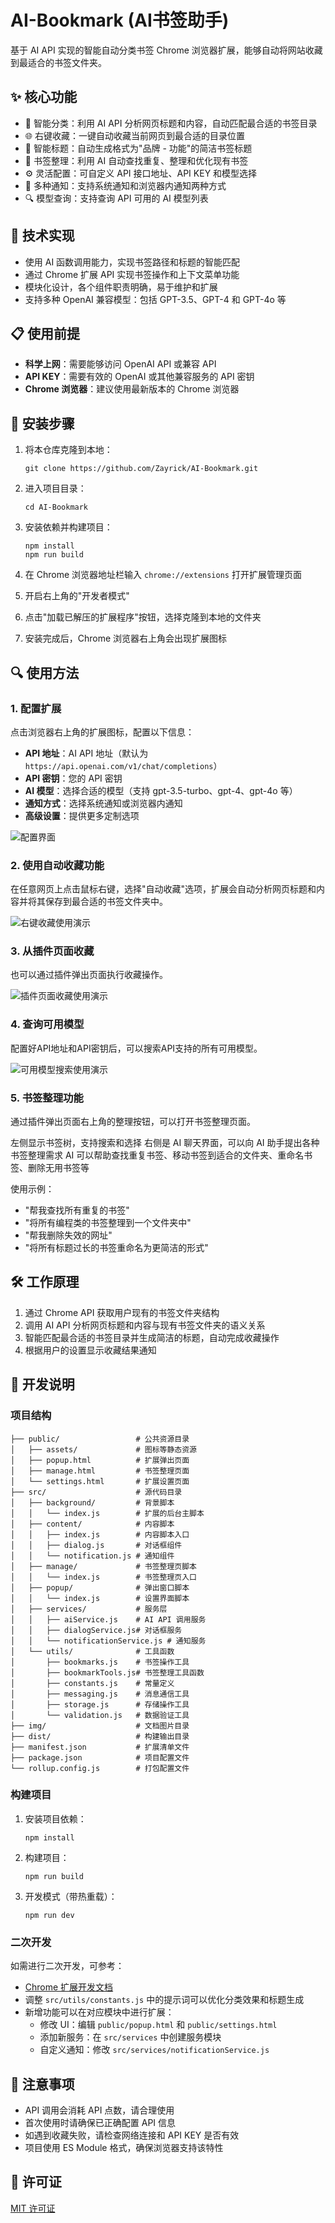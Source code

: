# AI-Bookmark (AI书签助手)

基于 AI API 实现的智能自动分类书签 Chrome 浏览器扩展，能够自动将网站收藏到最适合的书签文件夹。

## ✨ 核心功能

- 🤖 智能分类：利用 AI API 分析网页标题和内容，自动匹配最合适的书签目录
- 🌐 右键收藏：一键自动收藏当前网页到最合适的目录位置
- 📝 智能标题：自动生成格式为"品牌 - 功能"的简洁书签标题
- 🔄 书签整理：利用 AI 自动查找重复、整理和优化现有书签
- ⚙️ 灵活配置：可自定义 API 接口地址、API KEY 和模型选择
- 📢 多种通知：支持系统通知和浏览器内通知两种方式
- 🔍 模型查询：支持查询 API 可用的 AI 模型列表

## 🔧 技术实现

- 使用 AI 函数调用能力，实现书签路径和标题的智能匹配
- 通过 Chrome 扩展 API 实现书签操作和上下文菜单功能
- 模块化设计，各个组件职责明确，易于维护和扩展
- 支持多种 OpenAI 兼容模型：包括 GPT-3.5、GPT-4 和 GPT-4o 等

## 📋 使用前提

- **科学上网**：需要能够访问 OpenAI API 或兼容 API
- **API KEY**：需要有效的 OpenAI 或其他兼容服务的 API 密钥
- **Chrome 浏览器**：建议使用最新版本的 Chrome 浏览器

## 🚀 安装步骤

1. 将本仓库克隆到本地：
   ```
   git clone https://github.com/Zayrick/AI-Bookmark.git
   ```

2. 进入项目目录：
   ```
   cd AI-Bookmark
   ```

3. 安装依赖并构建项目：
   ```
   npm install
   npm run build
   ```

4. 在 Chrome 浏览器地址栏输入 `chrome://extensions` 打开扩展管理页面

5. 开启右上角的"开发者模式"

6. 点击"加载已解压的扩展程序"按钮，选择克隆到本地的文件夹

7. 安装完成后，Chrome 浏览器右上角会出现扩展图标

## 🔍 使用方法

### 1. 配置扩展

点击浏览器右上角的扩展图标，配置以下信息：
- **API 地址**：AI API 地址（默认为 `https://api.openai.com/v1/chat/completions`）
- **API 密钥**：您的 API 密钥
- **AI 模型**：选择合适的模型（支持 gpt-3.5-turbo、gpt-4、gpt-4o 等）
- **通知方式**：选择系统通知或浏览器内通知
- **高级设置**：提供更多定制选项

![配置界面](/img/config.png)

### 2. 使用自动收藏功能

在任意网页上点击鼠标右键，选择"自动收藏"选项，扩展会自动分析网页标题和内容并将其保存到最合适的书签文件夹中。

![右键收藏使用演示](/img/use1.gif)

### 3. 从插件页面收藏

也可以通过插件弹出页面执行收藏操作。

![插件页面收藏使用演示](/img/use2.gif)

### 4. 查询可用模型

配置好API地址和API密钥后，可以搜索API支持的所有可用模型。

![可用模型搜索使用演示](/img/use3.gif)

### 5. 书签整理功能

通过插件弹出页面右上角的整理按钮，可以打开书签整理页面。

左侧显示书签树，支持搜索和选择
右侧是 AI 聊天界面，可以向 AI 助手提出各种书签整理需求
AI 可以帮助查找重复书签、移动书签到适合的文件夹、重命名书签、删除无用书签等

使用示例：
- "帮我查找所有重复的书签"
- "将所有编程类的书签整理到一个文件夹中"
- "帮我删除失效的网址"
- "将所有标题过长的书签重命名为更简洁的形式"

## 🛠️ 工作原理

1. 通过 Chrome API 获取用户现有的书签文件夹结构
2. 调用 AI API 分析网页标题和内容与现有书签文件夹的语义关系
3. 智能匹配最合适的书签目录并生成简洁的标题，自动完成收藏操作
4. 根据用户的设置显示收藏结果通知

## 🔄 开发说明

### 项目结构
```
├── public/                 # 公共资源目录
│   ├── assets/             # 图标等静态资源
│   ├── popup.html          # 扩展弹出页面
│   ├── manage.html         # 书签整理页面
│   └── settings.html       # 扩展设置页面
├── src/                    # 源代码目录
│   ├── background/         # 背景脚本
│   │   └── index.js        # 扩展的后台主脚本
│   ├── content/            # 内容脚本
│   │   ├── index.js        # 内容脚本入口
│   │   ├── dialog.js       # 对话框组件
│   │   └── notification.js # 通知组件
│   ├── manage/             # 书签整理页脚本
│   │   └── index.js        # 书签整理页入口
│   ├── popup/              # 弹出窗口脚本
│   │   └── index.js        # 设置界面脚本
│   ├── services/           # 服务层
│   │   ├── aiService.js    # AI API 调用服务
│   │   ├── dialogService.js# 对话框服务
│   │   └── notificationService.js # 通知服务
│   └── utils/              # 工具函数
│       ├── bookmarks.js    # 书签操作工具
│       ├── bookmarkTools.js# 书签整理工具函数
│       ├── constants.js    # 常量定义
│       ├── messaging.js    # 消息通信工具
│       ├── storage.js      # 存储操作工具
│       └── validation.js   # 数据验证工具
├── img/                    # 文档图片目录
├── dist/                   # 构建输出目录
├── manifest.json           # 扩展清单文件
├── package.json            # 项目配置文件
└── rollup.config.js        # 打包配置文件
```

### 构建项目
1. 安装项目依赖：
   ```
   npm install
   ```

2. 构建项目：
   ```
   npm run build
   ```

3. 开发模式（带热重载）：
   ```
   npm run dev
   ```

### 二次开发
如需进行二次开发，可参考：
- [Chrome 扩展开发文档](https://developer.chrome.com/docs/extensions/get-started/tutorial/hello-world?hl=zh-cn)
- 调整 `src/utils/constants.js` 中的提示词可以优化分类效果和标题生成
- 新增功能可以在对应模块中进行扩展：
  - 修改 UI：编辑 `public/popup.html` 和 `public/settings.html`
  - 添加新服务：在 `src/services` 中创建服务模块
  - 自定义通知：修改 `src/services/notificationService.js`

## 📝 注意事项

- API 调用会消耗 API 点数，请合理使用
- 首次使用时请确保已正确配置 API 信息
- 如遇到收藏失败，请检查网络连接和 API KEY 是否有效
- 项目使用 ES Module 格式，确保浏览器支持该特性

## 📜 许可证

[MIT 许可证](LICENSE)
